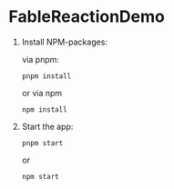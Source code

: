 # FableReactionDemo


1. Install NPM-packages:

    via  pnpm:
    ```
    pnpm install
    ```

    or via npm
    ```
    npm install
    ```

2. Start the app:
    ```
    pnpm start
    ```
    or
    ```
    npm start
    ```